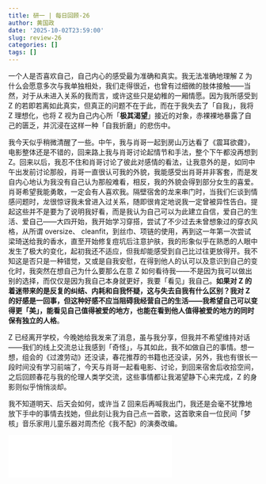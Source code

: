 ```yaml
---
title: 研一 | 每日回顾-26
author: 黄国政
date: '2025-10-02T23:59:00'
slug: review-26
categories: []
tags: []
---
```


<!--more-->

一个人是否喜欢自己，自己内心的感受最为准确和真实。我无法准确地理解 Z 为什么会愿意多次与我单独相处，我们走得很近，也曾有过细微的肢体接触——当然，对于从未进入关系的我而言，或许这些只是幼稚的一厢情愿。因为我所感受到 Z 的若即若离如此真实，但真正的问题不在于此，而在于我失去了「自我」，我将 Z 理想化，也将 Z 视为自己内心所「**极其渴望**」接近的对象，赤裸裸地暴露了自己的匮乏，并沉浸在这样一种「自我折磨」的悲伤中。

我今天似乎稍微清醒了一些。中午，我与肖哥一起到房山万达看了《震耳欲聋》，电影整体还是不错的，回来路上我与肖哥讨论起情节和手法，整个下午都没再想到 Z。回来以后，我忍不住和肖哥讨论了彼此对感情的看法，让我意外的是，如同中午出发前讨论那般，肖哥一直很认可我的外貌，我能感受出肖哥并非客套，而是发自内心地认为我没有自己认为那般难看，相反，我的外貌会得到部分女生的喜爱。肖哥希望我能勇敢，一定会有人喜欢我。隔壁宿舍的龙来串门时，当我们仨谈到情感问题时，龙很惊讶我未曾进入过关系，随即很肯定地说我一定曾被异性告白。提起这些并不是要为了说明我好看，而是我认为自己可以为此建立自信，爱自己的生活、爱自己——大四开始，我开始学习穿搭，尝试了不少过去未曾想象过的穿衣风格，从所谓 oversize、 cleanfit，到丝巾、项链的使用，再到这一年第一次尝试梁琦送给我的香水，直至开始修复痘坑后注意护肤，我的形象似乎在熟悉的人眼中发生了极大的变化，起初我还不适应，但我却能感受到自己比过往更放得开。我不知这是否只是一种错觉，又或是自我安慰，在得到他人的认可以及意识到自己的变化时，我突然在想自己为什么要那么在意 Z 如何看待我——不是因为我可以做出别的选择，而仅仅是因为我自己本身就更好，我要「看见」我自己。**如果对 Z 的着迷带来的是反复的纠结、内耗和自我怀疑，这与失去自我有什么区别？我对 Z 的好感是一回事，但这种好感不应当阻碍我经营自己的生活——我希望自己可以变得更「美」，能看见自己值得被爱的地方，也能在看到他人值得被爱的地方的同时保有独立的人格**。

Z 已经离开学校，今晚她给我发来了消息，虽与我分享，但我并不希望维持对话——我们的线上交流总让我感到「奇怪」，与其如此，我不如做自己的事情。想一想，组会的《过渡劳动》还没读，春花推荐的书籍也还没读，另外，我也有很长一段时间没有学习前端了，今天与肖哥一起看电影、讨论，到回来宿舍后收拾空间，之后回顾春花与我的伦理人类学交流，这些事情都让我渴望静下心来完成，Z 的身影则似乎悄悄淡却。

我不知道明天、后天会如何，或许当 Z 回来后再喊我出门，我还是会毫不犹豫地放下手中的事情去找她，但此刻让我为自己点一首歌，这首歌来自一位民间「梦核」音乐家用儿童乐器对周杰伦《我不配》的演奏改编。

<iframe frameborder="no" border="0" marginwidth="0" marginheight="0" width=330 height=86 src="//music.163.com/outchain/player?type=2&id=2669432906&auto=0&height=66"></iframe>
